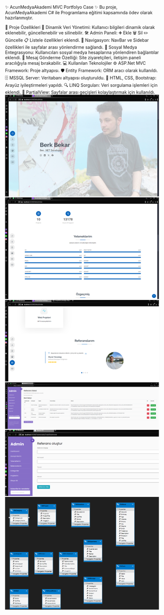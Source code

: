 ✨ AcunMedyaAkademi MVC Portfolyo Case ✨
Bu proje, AcunMedyaAkademi C# ile Programlama eğitimi kapsamında ödev olarak hazırlanmıştır.

🚀 Proje Özellikleri
🌟 Dinamik Veri Yönetimi: Kullanıcı bilgileri dinamik olarak eklenebilir, güncellenebilir ve silinebilir.
🛠️ Admin Paneli:
➕ Ekle
🗑️ Sil
✏️ Güncelle
📋 Listele özellikleri eklendi.
🧭 Navigasyon:
NavBar ve Sidebar özellikleri ile sayfalar arası yönlendirme sağlandı.
🔗 Sosyal Medya Entegrasyonu:
Kullanıcıları sosyal medya hesaplarına yönlendiren bağlantılar eklendi.
💬 Mesaj Gönderme Özelliği:
Site ziyaretçileri, iletişim paneli aracılığıyla mesaj bırakabilir.
💻 Kullanılan Teknolojiler
⚙️ ASP.Net MVC Framework: Proje altyapısı.
🛡️ Entity Framework: ORM aracı olarak kullanıldı.
🗄️ MSSQL Server: Veritabanı altyapısı oluşturuldu.
🎨 HTML, CSS, Bootstrap: Arayüz iyileştirmeleri yapıldı.
🔍 LINQ Sorguları: Veri sorgulama işlemleri için eklendi.
📂 PartialView: Sayfalar arası geçişleri kolaylaştırmak için kullanıldı.
![alt text](image.png)
![alt text](image-2.png)
![alt text](image-6.png)
![alt text](image-4.png)
![alt text](image-3.png)
![alt text](image-5.png)